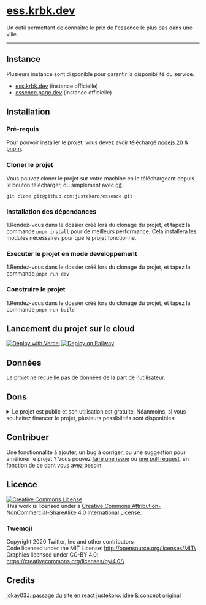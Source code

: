 # [ess.krbk.dev](https://ess.krbk.dev)
Un outil permettant de connaître le prix de l'essence le plus bas dans une ville.

---

## Instance
Plusieurs instance sont disponible pour garantir la disponibilité du service.

- [ess.krbk.dev](https://ess.krbk.dev) (instance officielle)
- [essence.page.dev](https://essence.page.dev) (instance officielle)

## Installation
### Pré-requis
Pour pouvoir installer le projet, vous devez avoir téléchargé [nodejs 20](https://nodejs.org/en/) & [pnpm](https://pnpm.io/fr/).

### Cloner le projet
Vous pouvez cloner le projet sur votre machine en le téléchargeant depuis le bouton télécharger, ou simplement avec [git](https://git-scm.com/).

```git
git clone git@github.com:justekoro/essence.git
```

### Installation des dépendances

1.Rendez-vous dans le dossier créé lors du clonage du projet, et tapez la commande `pnpm install` pour de meilleurs performance. Cela installera les modules nécessaires pour que le projet fonctionne.

### Executer le projet en mode developpement
1.Rendez-vous dans le dossier créé lors du clonage du projet, et tapez la commande `pnpm run dev`

### Construire le projet
1.Rendez-vous dans le dossier créé lors du clonage du projet, et tapez la commande `pnpm run build`

## Lancement du projet sur le cloud
[![Deploy with Vercel](https://vercel.com/button)](https://vercel.com/new/clone?repository-url=https://github.com/justekoro/essence)
[![Deploy on Railway](https://railway.app/button.svg)](https://railway.app/template/Mv_v-7)

## Données
Le projet ne recueille pas de données de la part de l'utilisateur.

## Dons
<details>
<summary>Le projet est public et son utilisation est gratuite. Néanmoins, si vous souhaitez financer le projet, plusieurs possibilités sont disponibles:</summary>
<ul>
<li>
<details>
<summary>Koro:</summary>
<ul>
<li><a href="https://buymeacoffee.com/justekoro">buymeacoffee</a></li>
<li>Solana: koroAXzMAq6mkgRyjdUhWZiFHJ9SjsjtqTdybGbtPRN</li>
<li>Ethereum: 0x3173F2bE428F53E03cFDC5A9FBaA02d89b0cBdc8</li>
</ul>
</details>
</li>

<li>
<details>
<summary>jokay03J</summary>
<ul>
<li><a href="https://www.buymeacoffee.com/jokay03J">buymeacoffee</a></li>
</ul>
</details>
</li>
</ul>
</details>

## Contribuer
Une fonctionnalité à ajouter, un bug à corriger, ou une suggestion pour améliorer le projet ? Vous pouvez [faire une issue](https://github.com/justekoro/essence/issues) ou [une pull request](https://github.com/justekoro/essence/pulls), en fonction de ce dont vous avez besoin.

## Licence
<a rel="license" href="http://creativecommons.org/licenses/by-nc-sa/4.0/"><img alt="Creative Commons License" style="border-width:0" src="https://i.creativecommons.org/l/by-nc-sa/4.0/88x31.png" /></a><br />This work is licensed under a <a rel="license" href="http://creativecommons.org/licenses/by-nc-sa/4.0/">Creative Commons Attribution-NonCommercial-ShareAlike 4.0 International License</a>.

### Twemoji

Copyright 2020 Twitter, Inc and other contributors\
Code licensed under the MIT License: http://opensource.org/licenses/MIT\
Graphics licensed under CC-BY 4.0: https://creativecommons.org/licenses/by/4.0/\

## Credits
<a href="https://github.com/jokay03J">jokay03J: passage du site en react</a>
<a href="https://github.com/justekoro">justekoro: idée & concept original</a>
